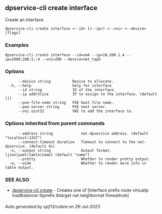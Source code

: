 ## dpservice-cli create interface

Create an interface

```
dpservice-cli create interface <--id> [<--ip>] <--vni> <--device> [flags]
```

### Examples

```
dpservice-cli create interface --id=vm4 --ip=10.200.1.4 --ip=2000:200:1::4 --vni=200 --device=net_tap5
```

### Options

```
      --device string          Device to allocate.
  -h, --help                   help for interface
      --id string              ID of the interface.
      --ip addrSlice           IP to assign to the interface. (default [])
      --pxe-file-name string   PXE boot file name.
      --pxe-server string      PXE next server.
      --vni uint32             VNI to add the interface to.
```

### Options inherited from parent commands

```
      --address string             net-dpservice address. (default "localhost:1337")
      --connect-timeout duration   Timeout to connect to the net-dpservice. (default 4s)
  -o, --output string              Output format. [json|yaml|table|name] (default "name")
      --pretty                     Whether to render pretty output.
  -w, --wide                       Whether to render more info in table output.
```

### SEE ALSO

* [dpservice-cli create](dpservice-cli_create.md)	 - Creates one of [interface prefix route virtualip loadbalancer lbprefix lbtarget nat neighbornat firewallrule]

###### Auto generated by spf13/cobra on 26-Jul-2023
